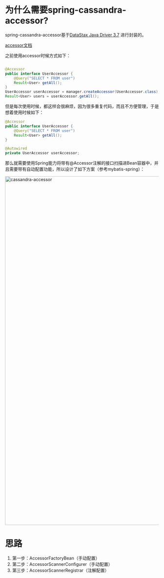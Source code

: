 # 为什么需要spring-cassandra-accessor?

spring-cassandra-accessor基于[DataStax Java Driver 3.7](https://docs.datastax.com/en/developer/java-driver/3.7/index.html) 进行封装的。

[accessor文档](https://docs.datastax.com/en/developer/java-driver/3.7/manual/object_mapper/using/index.html#accessors)

之前使用accessor时候方式如下：

```java

@Accessor
public interface UserAccessor {
    @Query("SELECT * FROM user")
    Result<User> getAll();
}
UserAccessor userAccessor = manager.createAccessor(UserAccessor.class);
Result<User> users = userAccessor.getAll();
```

但是每次使用时候，都这样会很麻烦，因为很多重复代码，而且不方便管理，于是想着使用时候如下：

```java
@Accessor
public interface UserAccessor {
    @Query("SELECT * FROM user")
    Result<User> getAll();
}

@Autowired
private UserAccessor userAccessor;
```

那么就需要使用Spring能力将带有@Accessor注解的接口扫描进Bean容器中，并且需要带有自动配置功能，所以设计了如下方案（参考mybatis-spring）：

<img width="1143" alt="cassandra-accessor" src="https://github.com/user-attachments/assets/21bc4897-d6bc-4220-aad9-5f2f0db459ea">



# 思路

1. 第一步：AccessorFactoryBean（手动配置）
2. 第二步：AccessorScannerConfigurer（手动配置）
3. 第三步：AccessorScannerRegistrar（注解配置）

